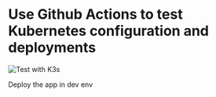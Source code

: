 # Use Github Actions to test Kubernetes configuration and deployments

![Test with K3s](https://github.com/J0hn-B/raspberry_pi_app/workflows/Test%20with%20K3s/badge.svg)

Deploy the app in dev env
